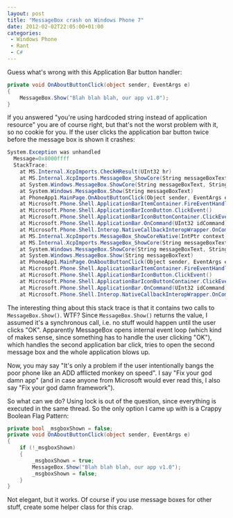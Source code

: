 ```yaml
---
layout: post
title: "MessageBox crash on Windows Phone 7"
date: 2012-02-02T22:05:00+01:00
categories:
 - Windows Phone
 - Rant
 - C#
---
```



Guess what's wrong with this Application Bar button handler:

``` c#
private void OnAboutButtonClick(object sender, EventArgs e)
{
    MessageBox.Show("Blah blah blah, our app v1.0");
}
```

If you answered "you're using hardcoded string instead of application resource" you are of course right, but that's not the worst problem with it, so no cookie for you. If the user clicks the application bar button twice before the message box is shown it crashes:

``` c#
System.Exception was unhandled
  Message=0x8000ffff
  StackTrace:
    at MS.Internal.XcpImports.CheckHResult(UInt32 hr)
    at MS.Internal.XcpImports.MessageBox_ShowCore(String messageBoxText, String caption, UInt32 type)
    at System.Windows.MessageBox.ShowCore(String messageBoxText, String caption, MessageBoxButton button)
    at System.Windows.MessageBox.Show(String messageBoxText)
    at PhoneApp1.MainPage.OnAboutButtonClick(Object sender, EventArgs e)
    at Microsoft.Phone.Shell.ApplicationBarItemContainer.FireEventHandler(EventHandler handler, Object sender, EventArgs args)
    at Microsoft.Phone.Shell.ApplicationBarIconButton.ClickEvent()
    at Microsoft.Phone.Shell.ApplicationBarIconButtonContainer.ClickEvent()
    at Microsoft.Phone.Shell.ApplicationBar.OnCommand(UInt32 idCommand)
    at Microsoft.Phone.Shell.Interop.NativeCallbackInteropWrapper.OnCommand(UInt32 idCommand)
    at MS.Internal.XcpImports.MessageBox_ShowCoreNative(IntPtr context, String messageBoxText, String caption, UInt32 type, Int32& result)
    at MS.Internal.XcpImports.MessageBox_ShowCore(String messageBoxText, String caption, UInt32 type)
    at System.Windows.MessageBox.ShowCore(String messageBoxText, String caption, MessageBoxButton button)
    at System.Windows.MessageBox.Show(String messageBoxText)
    at PhoneApp1.MainPage.OnAboutButtonClick(Object sender, EventArgs e)
    at Microsoft.Phone.Shell.ApplicationBarItemContainer.FireEventHandler(EventHandler handler, Object sender, EventArgs args)
    at Microsoft.Phone.Shell.ApplicationBarIconButton.ClickEvent()
    at Microsoft.Phone.Shell.ApplicationBarIconButtonContainer.ClickEvent()
    at Microsoft.Phone.Shell.ApplicationBar.OnCommand(UInt32 idCommand)
    at Microsoft.Phone.Shell.Interop.NativeCallbackInteropWrapper.OnCommand(UInt32 idCommand)

```

The interesting thing about this stack trace is that it contains two calls to `MessageBox.Show()`. WTF? Since `MessageBox.Show()` returns the value, I assumed it's a synchronous call, i.e. no stuff would happen until the user clicks "OK". Apparently MessageBox opens internal event loop (which kind of makes sense, since something has to handle the user clicking "OK"), which handles the second application bar click, tries to open the second message box and the whole application blows up.

Now, you may say "It's only a problem if the user intentionally bangs the poor phone like an ADD afflicted monkey on speed". I say "Fix your god damn app" (and in case anyone from Microsoft would ever read this, I also say "Fix your god damn framework").

So what can we do? Using lock is out of the question, since everything is executed in the same thread. So the only option I came up with is a Crappy Boolean Flag Pattern:

``` c#
private bool _msgboxShown = false;
private void OnAboutButtonClick(object sender, EventArgs e)
{
    if (!_msgboxShown)
    {
        _msgboxShown = true;
        MessageBox.Show("Blah blah blah, our app v1.0");
        _msgboxShown = false;
    }
}
```

Not elegant, but it works. Of course if you use message boxes for other stuff, create some helper class for this crap.
